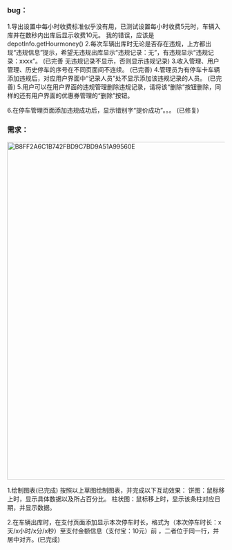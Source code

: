 ### bug：
1.导出设置中每小时收费标准似乎没有用，已测试设置每小时收费5元时，车辆入库并在数秒内出库后显示收费10元。
我的错误，应该是depotInfo.getHourmoney()
2.每次车辆出库时无论是否存在违规，上方都出现“违规信息”提示，希望无违规出库显示“违规记录：无”，有违规显示“违规记录：xxxx”。
(已完善 无违规记录不显示，否则显示违规记录)
3.收入管理、用户管理、历史停车的序号在不同页面间不连续。
(已完善)
4.管理员为有停车卡车辆添加违规后，对应用户界面中“记录人员”处不显示添加该违规记录的人员。
(已完善)
5.用户可以在用户界面的违规管理删除违规记录，请将该“删除”按钮删除，同样的还有用户界面的优惠券管理的“删除”按钮。

6.在停车管理页面添加违规成功后，显示错别字“提价成功”。。。
(已修复)

### 需求：
<img width="782" alt="B8FF2A6C1B742FBD9C7BD9A51A99560E" src="https://github.com/PrinpicoTLB/CarPark/assets/89582250/5ae717c1-201a-4aa5-abbb-da98e8ca88c3">

1.绘制图表(已完成)
按照以上草图绘制图表，并完成以下互动效果：
饼图：鼠标移上时，显示具体数据以及所占百分比。
柱状图：鼠标移上时，显示该条柱对应日期，并显示数据。

2.在车辆出库时，在支付页面添加显示本次停车时长，格式为（本次停车时长：x天/x小时/x分/x秒）至支付金额信息（支付宝：10元）前 ，二者位于同一行，并居中对齐。(已完成)
